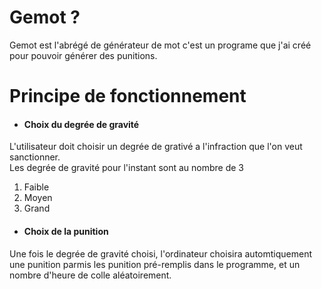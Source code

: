 <h1> Gemot ? </h1>
Gemot est l'abrégé de générateur de mot c'est un programe que j'ai créé pour pouvoir générer des punitions.

<h1> Principe de fonctionnement </h1>

- <h4> Choix du degrée de gravité </h4>
L'utilisateur doit choisir un degrée de grativé a l'infraction que l'on veut sanctionner. <br>
Les degrée de gravité pour l'instant sont au nombre de 3 <br>
1. Faible <br>
2. Moyen <br>
3. Grand <br>

- <h4> Choix de la punition </h4>
Une fois le degrée de gravité choisi, l'ordinateur choisira automtiquement une punition parmis les punition pré-remplis dans le programme, et un nombre d'heure de colle aléatoirement.

